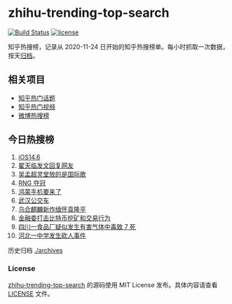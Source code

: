 # zhihu-trending-top-search

[![Build Status](https://github.com/justjavac/zhihu-trending-top-search/workflows/ci/badge.svg?branch=main)](https://github.com/justjavac/zhihu-trending-top-search/actions)
[![license](https://img.shields.io/github/license/justjavac/zhihu-trending-top-search)](https://github.com/justjavac/zhihu-trending-top-search/blob/main/LICENSE)

知乎热搜榜，记录从 2020-11-24 日开始的知乎热搜榜单。每小时抓取一次数据，按天[归档](./archives)。

## 相关项目

- [知乎热门话题](https://github.com/justjavac/zhihu-trending-hot-questions)
- [知乎热门视频](https://github.com/justjavac/zhihu-trending-hot-video)
- [微博热搜榜](https://github.com/justjavac/weibo-trending-hot-search)

## 今日热搜榜

<!-- BEGIN -->
<!-- 最后更新时间 Wed May 26 2021 08:32:25 GMT+0800 (China Standard Time) -->

1. [iOS14.6](https://www.zhihu.com/search?q=ios14.6)
2. [翟天临发文回复网友](https://www.zhihu.com/search?q=翟天临)
3. [吴孟超灵堂放的是国际歌](https://www.zhihu.com/search?q=吴孟超)
4. [RNG 夺冠](https://www.zhihu.com/search?q=rng)
5. [鸿蒙手机要来了](https://www.zhihu.com/search?q=华为鸿蒙)
6. [武汉公交车](https://www.zhihu.com/search?q=武汉公交车)
7. [乌合麒麟新作缅怀袁隆平](https://www.zhihu.com/search?q=乌合麒麟新作)
8. [金融委打击比特币挖矿和交易行为](https://www.zhihu.com/search?q=金融委打击比特币)
9. [四川一食品厂疑似发生有害气体中毒致 7 死](https://www.zhihu.com/search?q=四川食品厂)
10. [河北一中学发生砍人事件](https://www.zhihu.com/search?q=河北中学砍人)

<!-- END -->

历史归档 [./archives](./archives)

### License

[zhihu-trending-top-search](https://github.com/justjavac/zhihu-trending-top-search)
的源码使用 MIT License 发布。具体内容请查看 [LICENSE](./LICENSE) 文件。
